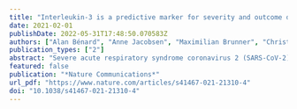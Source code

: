 ```yaml
---
title: "Interleukin-3 is a predictive marker for severity and outcome during SARS-CoV-2 infections"
date: 2021-02-01
publishDate: 2022-05-31T17:48:50.070583Z
authors: ["Alan Bénard", "Anne Jacobsen", "Maximilian Brunner", "Christian Krautz", "Bettina Klösch", "Izabela Swierzy", "Elisabeth Naschberger", "Malgorzata J. Podolska", "Dina Kouhestani", "Paul David", "Torsten Birkholz", "Ixchel Castellanos", "Denis Trufa", "Horia Sirbu", "Marcel Vetter", "Andreas E. Kremer", "Kai Hildner", "Andreas Hecker", "Fabian Edinger", "Matthias Tenbusch", "Petra Mühl-Zürbes", "Alexander Steinkasserer", "Enrico Richter", "Hendrik Streeck", "Marc M. Berger", "Thorsten Brenner", "Markus A. Weigand", "Filip K. Swirski", "Georg Schett", "Robert Grützmann", "Georg F. Weber"]
publication_types: ["2"]
abstract: "Severe acute respiratory syndrome coronavirus 2 (SARS-CoV-2) is a worldwide health threat. In a prospective multicentric study, we identify IL-3 as an independent prognostic marker for the outcome during SARS-CoV-2 infections. Specifically, low plasma IL-3 levels is associated with increased severity, viral load, and mortality during SARS-CoV-2 infections. Patients with severe COVID-19 exhibit also reduced circulating plasmacytoid dendritic cells (pDCs) and low plasma IFNα and IFNλ levels when compared to non-severe COVID-19 patients. In a mouse model of pulmonary HSV-1 infection, treatment with recombinant IL-3 reduces viral load and mortality. Mechanistically, IL-3 increases innate antiviral immunity by promoting the recruitment of circulating pDCs into the airways by stimulating CXCL12 secretion from pulmonary CD123+ epithelial cells, both, in mice and in COVID-19 negative patients exhibiting pulmonary diseases. This study identifies IL-3 as a predictive disease marker for SARS-CoV-2 infections and as a potential therapeutic target for pulmunory viral infections."
featured: false
publication: "*Nature Communications*"
url_pdf: "https://www.nature.com/articles/s41467-021-21310-4"
doi: "10.1038/s41467-021-21310-4"
---
```


